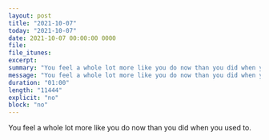 ```yaml
---
layout: post
title: "2021-10-07"
today: "2021-10-07"
date: 2021-10-07 00:00:00 0000
file:
file_itunes:
excerpt:
summary: "You feel a whole lot more like you do now than you did when you used to."
message: "You feel a whole lot more like you do now than you did when you used to."
duration: "01:00"
length: "11444"
explicit: "no"
block: "no"
---
```

You feel a whole lot more like you do now than you did when you used to.

